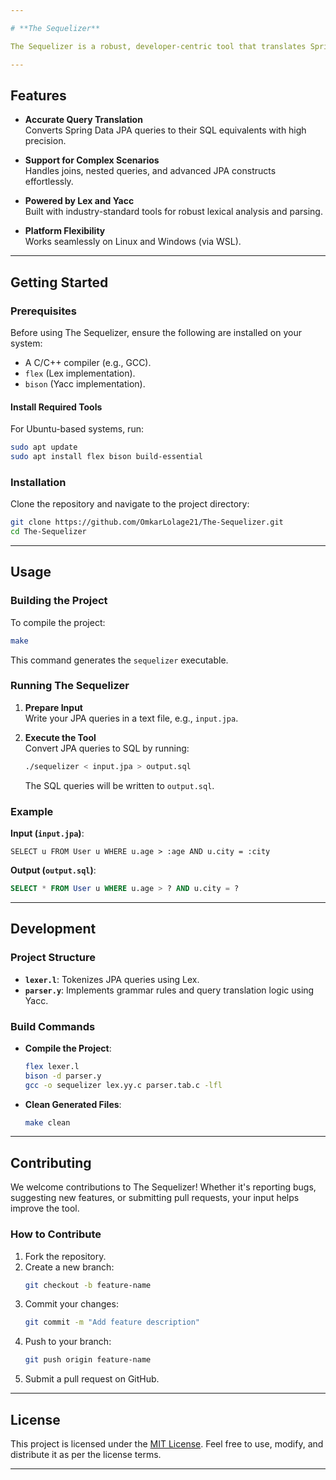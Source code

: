 ```yaml
---

# **The Sequelizer**

The Sequelizer is a robust, developer-centric tool that translates Spring Data JPA queries into SQL statements. By providing accurate and efficient query conversion, it bridges the gap between the abstraction of JPA and the specificity of SQL, making debugging and query optimization seamless.

---
```


## **Features**

- **Accurate Query Translation**  
  Converts Spring Data JPA queries to their SQL equivalents with high precision.  

- **Support for Complex Scenarios**  
  Handles joins, nested queries, and advanced JPA constructs effortlessly.  

- **Powered by Lex and Yacc**  
  Built with industry-standard tools for robust lexical analysis and parsing.  

- **Platform Flexibility**  
  Works seamlessly on Linux and Windows (via WSL).  

---

## **Getting Started**

### **Prerequisites**

Before using The Sequelizer, ensure the following are installed on your system:  
- A C/C++ compiler (e.g., GCC).  
- `flex` (Lex implementation).  
- `bison` (Yacc implementation).  

#### Install Required Tools
For Ubuntu-based systems, run:
```bash
sudo apt update
sudo apt install flex bison build-essential
```

### **Installation**

Clone the repository and navigate to the project directory:
```bash
git clone https://github.com/OmkarLolage21/The-Sequelizer.git
cd The-Sequelizer
```

---

## **Usage**

### **Building the Project**
To compile the project:
```bash
make
```
This command generates the `sequelizer` executable.

### **Running The Sequelizer**
1. **Prepare Input**  
   Write your JPA queries in a text file, e.g., `input.jpa`.

2. **Execute the Tool**  
   Convert JPA queries to SQL by running:
   ```bash
   ./sequelizer < input.jpa > output.sql
   ```
   The SQL queries will be written to `output.sql`.

### **Example**

**Input (`input.jpa`)**:
```jpa
SELECT u FROM User u WHERE u.age > :age AND u.city = :city
```

**Output (`output.sql`)**:
```sql
SELECT * FROM User u WHERE u.age > ? AND u.city = ?
```

---

## **Development**

### **Project Structure**

- **`lexer.l`**: Tokenizes JPA queries using Lex.  
- **`parser.y`**: Implements grammar rules and query translation logic using Yacc. 

### **Build Commands**
- **Compile the Project**:
  ```bash
  flex lexer.l
  bison -d parser.y
  gcc -o sequelizer lex.yy.c parser.tab.c -lfl
  ```
- **Clean Generated Files**:
  ```bash
  make clean
  ```

---

## **Contributing**

We welcome contributions to The Sequelizer! Whether it's reporting bugs, suggesting new features, or submitting pull requests, your input helps improve the tool.

### **How to Contribute**
1. Fork the repository.  
2. Create a new branch:  
   ```bash
   git checkout -b feature-name
   ```
3. Commit your changes:  
   ```bash
   git commit -m "Add feature description"
   ```
4. Push to your branch:  
   ```bash
   git push origin feature-name
   ```
5. Submit a pull request on GitHub.

---

## **License**

This project is licensed under the [MIT License](LICENSE). Feel free to use, modify, and distribute it as per the license terms.

---
